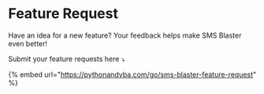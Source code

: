 # Feature Request

Have an idea for a new feature? Your feedback helps make SMS Blaster even better!&#x20;

Submit your feature requests here ⤵️

{% embed url="https://pythonandvba.com/go/sms-blaster-feature-request" %}
